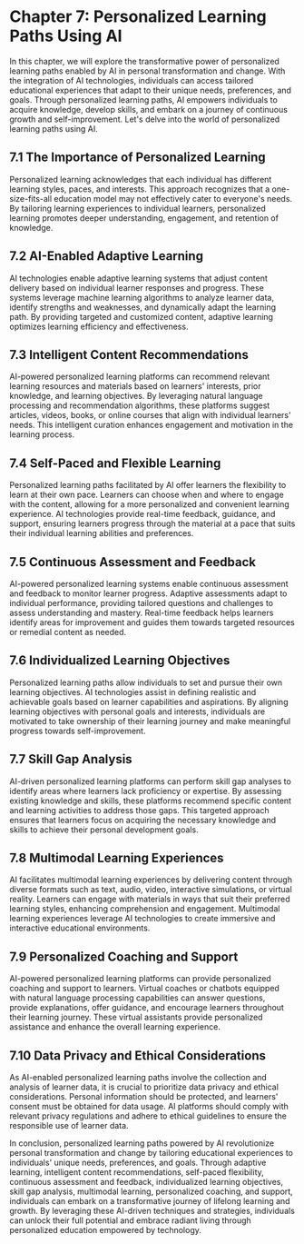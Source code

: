 Chapter 7: Personalized Learning Paths Using AI
===============================================

In this chapter, we will explore the transformative power of personalized learning paths enabled by AI in personal transformation and change. With the integration of AI technologies, individuals can access tailored educational experiences that adapt to their unique needs, preferences, and goals. Through personalized learning paths, AI empowers individuals to acquire knowledge, develop skills, and embark on a journey of continuous growth and self-improvement. Let's delve into the world of personalized learning paths using AI.

7.1 The Importance of Personalized Learning
-------------------------------------------

Personalized learning acknowledges that each individual has different learning styles, paces, and interests. This approach recognizes that a one-size-fits-all education model may not effectively cater to everyone's needs. By tailoring learning experiences to individual learners, personalized learning promotes deeper understanding, engagement, and retention of knowledge.

7.2 AI-Enabled Adaptive Learning
--------------------------------

AI technologies enable adaptive learning systems that adjust content delivery based on individual learner responses and progress. These systems leverage machine learning algorithms to analyze learner data, identify strengths and weaknesses, and dynamically adapt the learning path. By providing targeted and customized content, adaptive learning optimizes learning efficiency and effectiveness.

7.3 Intelligent Content Recommendations
---------------------------------------

AI-powered personalized learning platforms can recommend relevant learning resources and materials based on learners' interests, prior knowledge, and learning objectives. By leveraging natural language processing and recommendation algorithms, these platforms suggest articles, videos, books, or online courses that align with individual learners' needs. This intelligent curation enhances engagement and motivation in the learning process.

7.4 Self-Paced and Flexible Learning
------------------------------------

Personalized learning paths facilitated by AI offer learners the flexibility to learn at their own pace. Learners can choose when and where to engage with the content, allowing for a more personalized and convenient learning experience. AI technologies provide real-time feedback, guidance, and support, ensuring learners progress through the material at a pace that suits their individual learning abilities and preferences.

7.5 Continuous Assessment and Feedback
--------------------------------------

AI-powered personalized learning systems enable continuous assessment and feedback to monitor learner progress. Adaptive assessments adapt to individual performance, providing tailored questions and challenges to assess understanding and mastery. Real-time feedback helps learners identify areas for improvement and guides them towards targeted resources or remedial content as needed.

7.6 Individualized Learning Objectives
--------------------------------------

Personalized learning paths allow individuals to set and pursue their own learning objectives. AI technologies assist in defining realistic and achievable goals based on learner capabilities and aspirations. By aligning learning objectives with personal goals and interests, individuals are motivated to take ownership of their learning journey and make meaningful progress towards self-improvement.

7.7 Skill Gap Analysis
----------------------

AI-driven personalized learning platforms can perform skill gap analyses to identify areas where learners lack proficiency or expertise. By assessing existing knowledge and skills, these platforms recommend specific content and learning activities to address those gaps. This targeted approach ensures that learners focus on acquiring the necessary knowledge and skills to achieve their personal development goals.

7.8 Multimodal Learning Experiences
-----------------------------------

AI facilitates multimodal learning experiences by delivering content through diverse formats such as text, audio, video, interactive simulations, or virtual reality. Learners can engage with materials in ways that suit their preferred learning styles, enhancing comprehension and engagement. Multimodal learning experiences leverage AI technologies to create immersive and interactive educational environments.

7.9 Personalized Coaching and Support
-------------------------------------

AI-powered personalized learning platforms can provide personalized coaching and support to learners. Virtual coaches or chatbots equipped with natural language processing capabilities can answer questions, provide explanations, offer guidance, and encourage learners throughout their learning journey. These virtual assistants provide personalized assistance and enhance the overall learning experience.

7.10 Data Privacy and Ethical Considerations
--------------------------------------------

As AI-enabled personalized learning paths involve the collection and analysis of learner data, it is crucial to prioritize data privacy and ethical considerations. Personal information should be protected, and learners' consent must be obtained for data usage. AI platforms should comply with relevant privacy regulations and adhere to ethical guidelines to ensure the responsible use of learner data.

In conclusion, personalized learning paths powered by AI revolutionize personal transformation and change by tailoring educational experiences to individuals' unique needs, preferences, and goals. Through adaptive learning, intelligent content recommendations, self-paced flexibility, continuous assessment and feedback, individualized learning objectives, skill gap analysis, multimodal learning, personalized coaching, and support, individuals can embark on a transformative journey of lifelong learning and growth. By leveraging these AI-driven techniques and strategies, individuals can unlock their full potential and embrace radiant living through personalized education empowered by technology.
